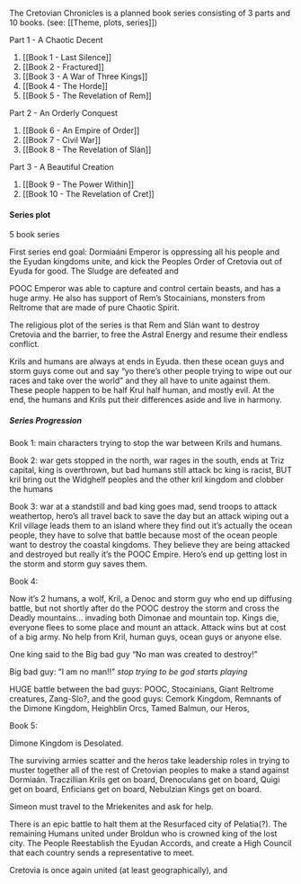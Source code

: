 
The Cretovian Chronicles is a planned book series consisting of 3 parts and 10 books. 
(see: [[Theme, plots, series]])

Part 1 - A Chaotic Decent
1. [[Book 1 - Last Silence]]
2. [[Book 2 - Fractured]]
3. [[Book 3 - A War of Three Kings]]
4. [[Book 4 - The Horde]]
5. [[Book 5 - The Revelation of Rem]]

Part 2 - An Orderly Conquest
1. [[Book 6 - An Empire of Order]]
2. [[Book 7 - Civil War]]
3. [[Book 8 - The Revelation of Slán]]

Part 3 - A Beautiful Creation
1. [[Book 9 - The Power Within]]
2. [[Book 10 - The Revelation of Cret]]
#### Series plot

5 book series

First series end goal: Dormiaáni Emperor is oppressing all his people and the Eyudan kingdoms unite, and kick the Peoples Order of Cretovia out of Eyuda for good. The Sludge are defeated and 

POOC Emperor was able to capture and control certain beasts, and has a huge army. He also has support of Rem’s Stocainians, monsters from Reltrome that are made of pure Chaotic Spirit. 

The religious plot of the series is that Rem and Slán want to destroy Cretovia and the barrier, to free the Astral Energy and resume their endless conflict. 
  
Krils and humans are always at ends in Eyuda. then these ocean guys and storm guys come out and say “yo there’s other people trying to wipe out our races and take over the world” and they all have to unite against them. These people happen to be half Krul half human, and mostly evil. At the end, the humans and Krils put their differences aside and live in harmony.

##### Series Progression

Book 1: main characters trying to stop the war between Krils and humans. 

Book 2: war gets stopped in the north, war rages in the south, ends at Triz capital, king is overthrown, but bad humans still attack bc king is racist, BUT kril bring out the Widghelf peoples and the other kril kingdom and clobber the humans

Book 3: war at a standstill and bad king goes mad, send troops to attack weathertop, hero’s all travel back to save the day but an attack wiping out a Kril village leads them to an island where they find out it’s actually the ocean people, they have to solve that battle because most of the ocean people want to destroy the coastal kingdoms. They believe they are being attacked and destroyed but really it’s the POOC Empire. Hero’s end up getting lost in the storm and storm guy saves them.

Book 4:

Now it’s 2 humans, a wolf, Kril, a Denoc and storm guy who end up diffusing battle, but not shortly after do the POOC destroy the storm and cross the Deadly mountains… invading both Dimonae and mountain top. Kings die, everyone flees to some place and mount an attack. Attack wins but at cost of a big army. No help from Kril, human guys, ocean guys or anyone else. 

One king said to the Big bad guy “No man was created to destroy!”

Big bad guy: “I am no man!!”
*stop trying to be god starts playing*

HUGE battle between the bad guys: POOC, Stocainians, Giant Reltrome creatures, Zang-Slo?, 
and the good guys: Cemork Kingdom, Remnants of the Dimone Kingdom, Heighblin Orcs, Tamed Balmun, our Heros, 



Book 5:

Dimone Kingdom is Desolated.

The surviving armies scatter and the heros take leadership roles in trying to muster together all of the rest of Cretovian peoples to make a stand against Dormiaán. Traczillian Krils get on board, Drenoculans get on board, Quigi get on board, Enficians get on board, Nebulzian Kings get on board. 

Simeon must travel to the Mriekenites and ask for help. 

There is an epic battle to halt them at the Resurfaced city of Pelatia(?). The remaining Humans united under Broldun who is crowned king of the lost city. The People Reestablish the Eyudan Accords, and create a High Council that each country sends a representative to meet.

Cretovia is once again united (at least geographically), and 



